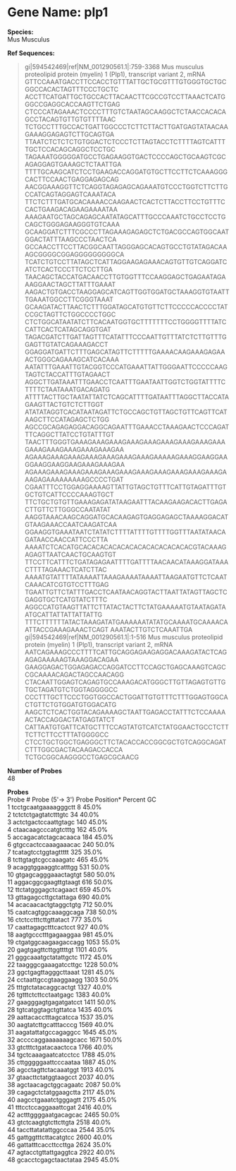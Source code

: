 # Gene Name: plp1 #  


__Species:__  
Mus Musculus

__Ref Sequences:__  
>gi|594542469|ref|NM_001290561.1|:759-3368 Mus musculus proteolipid protein (myelin) 1 (Plp1), transcript variant 2, mRNA
GTTCCAAATGACCTTCCACCTGTTTATTGCTGCGTTTGTGGGTGCTGCGGCCACACTAGTTTCCCTGCTC
ACCTTCATGATTGCTGCCACTTACAACTTCGCCGTCCTTAAACTCATGGGCCGAGGCACCAAGTTCTGAG
CTCCCATAGAAACTCCCCTTTGTCTAATAGCAAGGCTCTAACCACACAGCCTACAGTGTTGTGTTTTAAC
TCTGCCTTTGCCACTGATTGGCCCTCTTCTTACTTGATGAGTATAACAAGAAAGGAGAGTCTTGCAGTGA
TTAATCTCTCTCTGTGGACTCTCCCTCTTAGTACCTCTTTTAGTCATTTTGCTCCACAGCAGGCTCCTGC
TAGAAATGGGGGATGCCTGAGAAGGTGACTCCCCAGCTGCAAGTCGCAGAGGAGTGAAAGCTCTAATTGA
TTTTGCAAGCATCTCCTGAAGACCAGGATGTGCTTCCTTCTCAAAGGGCACTTCCAACTGAGGAGAGCAG
AACGGAAAGGTTCTCAGGTAGAGAGCAGAAATGTCCCTGGTCTTCTTGCCATCAGTAGGAGTCAAATACA
TTCTCTTTGATGCACAAAACCAAGAACTCACTCTTACCTTCCTGTTTCCACTGAAGACAGAAGAAAATAA
AAAGAATGCTAGCAGAGCAATATAGCATTTGCCCAAATCTGCCTCCTGCAGCTGGGAGAAGGGTGTCAAA
GCAAGGATCTTTCGCCCTTAGAAAGAGAGCTCTGACGCCAGTGGCAATGGACTATTTAAGCCCTAACTCA
GCCAACCTTCCTTACGGCAATTAGGGAGCACAGTGCCTGTATAGACAAAGCGGGGCGGAGGGGGGGGGCA
TCATCTGTCCTTATAGCTCATTAGGAAGAGAAACAGTGTTGTCAGGATCATCTCACTCCCTTCTCCTTGA
TAACAGCTACCATGACAACCTTGTGGTTTCCAAGGAGCTGAGAATAGAAAGGAACTAGCTTATTTGAAAT
AAGACTGTGACCTAAGGAGCATCAGTTGGTGGATGCTAAAGGTGTAATTTGAAATGGCCTTCGGGTAAAT
GCAAGATACTTAACTCTTTGGATAGCATGTGTTCTTCCCCCACCCCTATCCGCTAGTTCTGGCCCCTGGC
CTCTGGCATAATATCTTCACAATGGTGCTTTTTTTCCTGGGGTTTTATCCATTCACTCATAGCAGGTGAT
TAGACGATCTTGATTAGTTTCATATTTCCCAATTGTTTATCTCTTGTTTGGAGTTGTATCAGAAAGACCT
GGAGGATGATTCTTTGAGCATAGTTCTTTTTGAAAACAAGAAAGAGAAACTGGGCAGAAAGCATCACAAA
AATATTTGAAATTGTACGGTCCCATGAAATTATTGGGAATTCCCCCAAGTAGTCTACCATTTGTAGAACT
AGGCTTGATAAATTTGAACCTCAATTTGAATAATTGGTCTGGTATTTTCTTTTCTAATAAATGACAGATG
ATTTTACTTGCTAATATTATCTCAGCATTTTGATAATTTAGGCTTACCATAGAAGTTACTGTCTCTTGGT
ATATATAGGTCACATAATAGATTCTGCCAGCTGTTAGCTGTTCAGTTCATAAGCTTCCATAGAGCTCTGG
AGCCGCAGAGAGGACAGGCAGAATTTGAAACCTAAAGAACTCCCAGATTTCAGGCTTATCCTGTATTTGT
TAACTTTGGGTGAAAGAAAGAAAGAAAGAAAGAAAGAAAGAAAGAAAGAAAGAAAGAAAGAAAGAAAGAA
AGAAAGAAAGAAAGAAAGAAAGAAAGAAAGAAAAAGAAAGGAAGGAAGGAAGGAAGGAAGAAAGAAAGAA
AGAAAGAAAGAAAGAAAGAAAGAAAGAAAGAAAGAAAGAAAGAAAGAAAGAGAAAAAAAAAGCCCCTGAT
CGAATTTCCTGGAGGAAAAGTTATTGTAGCTGTTTCATTGTAGATTTGTGCTGTCATTCCCCAAAGTGCT
TTCTGCTGTGTTGAAAGAGATATAAGAATTTACAAGAAGACACTTGAGACTTGTTCTTGGGCCAATATAT
AAGGTAAACAAGCAGGATGCACAAGAGTGAGGAGAGCTAAAAGGACATGTAAGAAACCAATCAAGATCAA
GGAAGGTGAAATAATCTATATCTTTTATTTTGTTTTGGTTTAATATAACAGATAACCAACCATTCCCTTA
AAAATCTCACATGCACACACACACACACACACACACACACGTACAAAGAGAGTTAATCAACTGCAAGTGT
TTCCTTCATTTCTGATAGAGAATTTTGATTTTAACAACATAAAGGATAAACTTTTAGAAACTCATCTTAC
AAAATGTATTTTATAAAATTAAAGAAAATAAAATTAAGAATGTTCTCAATCAAACATCGTGTCCTTTGAG
TGAATTGTTCTATTTGACCTCAATAACAGGTACTTAATTATAGTTAGCTCGAGGTGCTCATGTATCTTTC
AGGCCATGTAAGTTATTCTTATACTACTTCTATGAAAAATGTAATAGATAATGCATTATTATTATTATTG
TTTCTTTTTTATACTAAAGATATGAAAAAATATATGCAAAATGCAAAACAATTACCGAAAGAAACTCAGT
AAATACTTGTCTCAAATTGA
>gi|594542469|ref|NM_001290561.1|:1-516 Mus musculus proteolipid protein (myelin) 1 (Plp1), transcript variant 2, mRNA
AATCAGAAAGCCCTTTTCATTGCAGGAGAAGAGGACAAAGATACTCAGAGAGAAAAAGTAAAGGACAGAA
GAAGGAGACTGGAGAGACCAGGATCCTTCCAGCTGAGCAAAGTCAGCCGCAAAACAGACTAGCCAACAGG
CTACAATTGGAGTCAGAGTGCCAAAGACATGGGCTTGTTAGAGTGTTGTGCTAGATGTCTGGTAGGGGCC
CCCTTTGCTTCCCTGGTGGCCACTGGATTGTGTTTCTTTGGAGTGGCACTGTTCTGTGGATGTGGACATG
AAGCTCTCACTGGTACAGAAAAGCTAATTGAGACCTATTTCTCCAAAAACTACCAGGACTATGAGTATCT
CATTAATGTGATTCATGCTTTCCAGTATGTCATCTATGGAACTGCCTCTTTCTTCTTCCTTTATGGGGCC
CTCCTGCTGGCTGAGGGCTTCTACACCACCGGCGCTGTCAGGCAGATCTTTGGCGACTACAAGACCACCA
TCTGCGGCAAGGGCCTGAGCGCAACG

__Number of Probes__  
48

__Probes__  
Probe #	Probe (5'-> 3')	Probe Position*	Percent GC  
1	tcctgcaatgaaaagggctt	8	45.0%  
2	tctctctgagtatctttgtc	34	40.0%  
3	actctgactccaattgtagc	140	45.0%  
4	ctaacaagcccatgtctttg	162	45.0%  
5	accagacatctagcacaaca	184	45.0%  
6	gtgccactccaaagaaacac	240	50.0%  
7	tcatagtcctggtagttttt	325	35.0%  
8	tcttgtagtcgccaaagatc	465	45.0%  
9	acaggtggaaggtcatttgg	531	50.0%  
10	gtgagcagggaaactagtgt	580	50.0%  
11	aggacggcgaagttgtaagt	616	50.0%  
12	ttctatgggagctcagaact	659	45.0%  
13	gttagagccttgctattaga	690	40.0%  
14	acacaacactgtaggctgtg	712	50.0%  
15	caatcagtggcaaaggcaga	738	50.0%  
16	ctctcctttcttgttatact	777	35.0%  
17	caattagagctttcactcct	927	40.0%  
18	aagtgccctttgagaaggaa	981	45.0%  
19	ctgatggcaagaagaccagg	1053	55.0%  
20	gagtgagttcttggttttgt	1101	40.0%  
21	gggcaaatgctatattgctc	1172	45.0%  
22	taagggcgaaagatccttgc	1228	50.0%  
23	ggctgagttagggcttaaat	1281	45.0%  
24	cctaattgccgtaaggaagg	1303	50.0%  
25	tttgtctatacaggcactgt	1327	40.0%  
26	tgtttctcttcctaatgagc	1383	40.0%  
27	gaagggagtgagatgatcct	1411	50.0%  
28	tgtcatggtagctgttatca	1435	40.0%  
29	aattacacctttagcatcca	1537	35.0%  
30	aagtatcttgcatttacccg	1569	40.0%  
31	aagatattatgccagaggcc	1645	45.0%  
32	accccaggaaaaaaagcacc	1671	50.0%  
33	gtctttctgatacaactcca	1766	40.0%  
34	tgctcaaagaatcatcctcc	1788	45.0%  
35	cttgggggaattcccaataa	1887	45.0%  
36	agcctagttctacaaatggt	1913	40.0%  
37	gtaacttctatggtaagcct	2037	40.0%  
38	agctaacagctggcagaatc	2087	50.0%  
39	cagagctctatggaagctta	2117	45.0%  
40	aagcctgaaatctgggagtt	2175	45.0%  
41	tttcctccaggaaattcgat	2416	40.0%  
42	actttggggaatgacagcac	2465	50.0%  
43	gtctcaagtgtcttcttgta	2518	40.0%  
44	taccttatatattggcccaa	2544	35.0%  
45	gattggtttcttacatgtcc	2600	40.0%  
46	gattatttcaccttccttga	2624	35.0%  
47	agtacctgttattgaggtca	2922	40.0%  
48	gcacctcgagctaactataa	2945	45.0%  

  